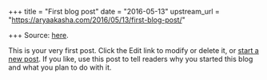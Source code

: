 +++
title = "First blog post"
date = "2016-05-13"
upstream_url = "https://aryaakasha.com/2016/05/13/first-blog-post/"

+++
Source: [here](https://aryaakasha.com/2016/05/13/first-blog-post/).

This is your very first post. Click the Edit link to modify or delete
it, or [start a new post](https://wordpress.com/post). If you like, use
this post to tell readers why you started this blog and what you plan to
do with it.
